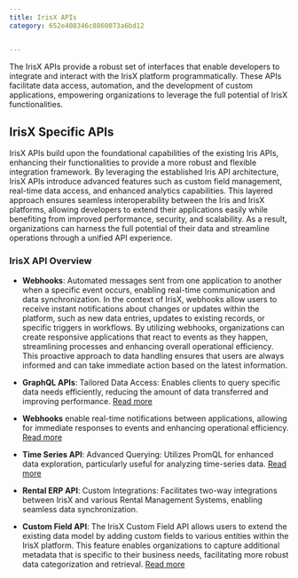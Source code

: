 ```yaml
---
title: IrisX APIs
category: 652e408346c8860073a6bd12


---
```

The IrisX APIs provide a robust set of interfaces that enable developers to integrate and interact with the IrisX platform programmatically. These APIs facilitate data access, automation, and the development of custom applications, empowering organizations to leverage the full potential of IrisX functionalities.


## IrisX Specific APIs
IrisX APIs build upon the foundational capabilities of the existing Iris APIs, enhancing their functionalities to provide a more robust and flexible integration framework. By leveraging the established Iris API architecture, IrisX APIs introduce advanced features such as custom field management, real-time data access, and enhanced analytics capabilities. This layered approach ensures seamless interoperability between the Iris and IrisX platforms, allowing developers to extend their applications easily while benefiting from improved performance, security, and scalability. As a result, organizations can harness the full potential of their data and streamline operations through a unified API experience.

### IrisX API Overview
- **Webhooks**: Automated messages sent from one application to another when a specific event occurs, enabling real-time communication and data synchronization. In the context of IrisX, webhooks allow users to receive instant notifications about changes or updates within the platform, such as new data entries, updates to existing records, or specific triggers in workflows. By utilizing webhooks, organizations can create responsive applications that react to events as they happen, streamlining processes and enhancing overall operational efficiency. This proactive approach to data handling ensures that users are always informed and can take immediate action based on the latest information.

- **GraphQL APIs**: Tailored Data Access: Enables clients to query specific data needs efficiently, reducing the amount of data transferred and improving performance. [Read more](https://developers.trackunit.com/reference/graphql-api-introduction)

- **Webhooks** enable real-time notifications between applications, allowing for immediate responses to events and enhancing operational efficiency. [Read more](https://developers.trackunit.com/reference/time-series-introduction)

- **Time Series API**: Advanced Querying: Utilizes PromQL for enhanced data exploration, particularly useful for analyzing time-series data. [Read more](https://developers.trackunit.com/docs/webhooks-overview)

- **Rental ERP API**: Custom Integrations: Facilitates two-way integrations between IrisX and various Rental Management Systems, enabling seamless data synchronization.

- **Custom Field API**: The IrisX Custom Field API allows users to extend the existing data model by adding custom fields to various entities within the IrisX platform. This feature enables organizations to capture additional metadata that is specific to their business needs, facilitating more robust data categorization and retrieval. [Read more](https://developers.trackunit.com/reference/custom-field-intro)